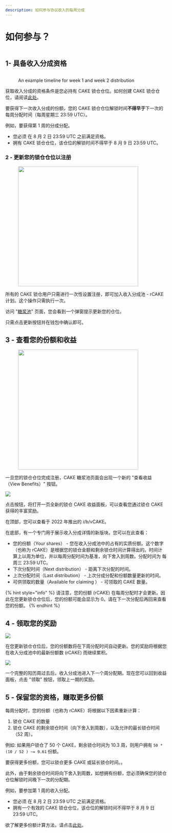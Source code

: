 ```yaml
---
description: 如何参与协议收入的每周分成
---
```


# 如何参与？

<figure><img src="../../.gitbook/assets/image (3) (1) (1).png" alt=""><figcaption></figcaption></figure>

## 1- 具备收入分成资格

<figure><img src="../../.gitbook/assets/image (4).png" alt=""><figcaption><p>An example timeline for week 1 and week 2 distribution</p></figcaption></figure>

获取收入分成的资格条件是您必持有 CAKE 锁仓仓位。如何创建 CAKE 锁仓仓位，请阅读[此处](../../products/syrup-pools/cake-tang-jiang-chi/#suo-cang-zhi-ya-gu-ding-qi-xian-zhi-ya)。&#x20;

要获得下一次收入分成的份额，您的 CAKE 锁仓仓位解锁时间**不得早于**下一次的每周分配时间（每周星期三 23:59 UTC）。&#x20;

例如，要获得第 1 周的分成分配。

* 您必须 在 8 月 2 日 23:59 UTC 之前满足资格。&#x20;
* 拥有 CAKE 锁仓仓位，该仓位的解锁时间不得早于 8 月 9 日 23:59 UTC。

### 2 - 更新您的锁仓仓位以注册

<div align="left">

<figure><img src="../../.gitbook/assets/image (5).png" alt="" width="375"><figcaption></figcaption></figure>

</div>

所有的 CAKE 锁仓用户只需进行一次性设置注册，即可加入收入分成池 - rCAKE 计划。这个操作只需执行一次。&#x20;

访问 "[糖浆池](https://pancakeswap.finance/pools)" 页面，您会看到一个弹窗提示更新您的仓位。

只需点击更新按钮并在钱包中确认即可。

## 3 - 查看您的份额和收益

<div align="left">

<figure><img src="../../.gitbook/assets/View benefits.png" alt="" width="375"><figcaption></figcaption></figure>

</div>

一旦您的锁仓仓位完成注册，CAKE 糖浆池页面会出现一个新的 "查看收益（View Benefits）" 按钮。

![](<../../.gitbook/assets/image (6).png>)

点击按钮，将打开一页全新的锁仓 CAKE 收益面板，可以查看您通过锁仓 CAKE 获得的丰富奖励。

在顶部，您可以查看于 2022 年推出的 i/b/vCAKE。&#x20;

在底部，有一个专门用于展示收入分成详情的新版块。您可以在此查看：

* 您的份额（Your shares） - 您在收入分成池中的占有的实质份额。这个数字（也称为 rCAKE）是根据您的锁仓金额和剩余锁仓时间计算得出的。时间计算上以周为单位，并以每周分配时间为基准，向下舍入到周数。分配时间为 每周三 23:59 UTC。&#x20;
* 下次分配时间（Next distribution） - 距离下次分配的时间。
* 上次分配时间（Last distribution） - 上次分成分配和份额数量更新的时间。
* 可供领取的数量（Available for claiming ） - 可领取的 CAKE 数量。

{% hint style="info" %}
请注意，您的份额 (rCAKE) 在每周分配时才会更新。因此在您更新锁仓仓位后，您的份额可能会显示为 0。请在下一次分配后再回来查看您的份额。
{% endhint %}

## 4 - 领取您的奖励

![](<../../.gitbook/assets/image (7).png>)

在您更新锁仓仓位后，您的份额数将在下周分配时间自动更新。您的奖励将根据您在收入分成池中的最新份额数 (rCAKE) 而继续累积。

![](<../../.gitbook/assets/image (8).png>)

一个完整的阳历周过去后，收入分成池进入下一个周分配期。现在您可以回到收益面板，点击 "领取" 按钮，领取上一期的奖励。

## 5 - 保留您的资格，赚取更多份额&#x20;

每周分配时，您的份额（也称为 rCAKE）将根据以下因素重新计算：&#x20;

1. 锁仓 CAKE 的数量&#x20;
2. 锁仓 CAKE 的剩余锁仓时间（向下舍入到周数），以及允许的最长锁仓时间（52 周）。&#x20;

例如: 如果用户锁仓了 50 个 CAKE，剩余锁仓时间为 10.3 周，则用户拥有 `50 * (10 / 52 ) ~= 9.61` 份额。&#x20;

要获得更多份额，您可以锁仓更多 CAKE 或延长锁仓时间。。&#x20;

此外，由于剩余锁仓时间将向下舍入到周数，如想拥有份额，您必须确保您的锁仓仓位解锁时间晚下一次的分配期。&#x20;

例如，要参加第 1 周的收入分配。

* 您必须 在 8 月 2 日 23:59 UTC 之前满足资格。&#x20;
* 拥有一个有效的 CAKE 锁仓仓位，该仓位的解锁时间不得早于 8 月 9 日 23:59 UTC。&#x20;

欲了解更多份额计算方法，请点击[此处](shou-ru-fen-cheng-faq.md)。
